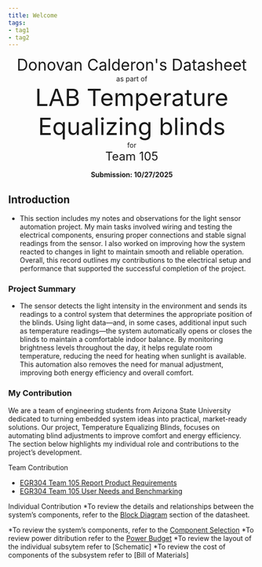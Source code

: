 ```yaml
---
title: Welcome
tags:
- tag1
- tag2
---
```

<center>
<font size= "6">Donovan Calderon's Datasheet</font><br>
as part of<br>
<font size= "8"> LAB Temperature Equalizing blinds</font><br>
for<br>
<font size= "5"> Team 105 </font><br>

**Submission: 10/27/2025**
</center>

## Introduction

* This section includes my notes and observations for the light sensor automation project. My main tasks involved wiring and testing the electrical components, ensuring proper connections and stable signal readings from the sensor. I also worked on improving how the system reacted to changes in light to maintain smooth and reliable operation. Overall, this record outlines my contributions to the electrical setup and performance that supported the successful completion of the project.
### Project Summary

* The sensor detects the light intensity in the environment and sends its readings to a control system that determines the appropriate position of the blinds. Using light data—and, in some cases, additional input such as temperature readings—the system automatically opens or closes the blinds to maintain a comfortable indoor balance. By monitoring brightness levels throughout the day, it helps regulate room temperature, reducing the need for heating when sunlight is available. This automation also removes the need for manual adjustment, improving both energy efficiency and overall comfort.



### My Contribution

We are a team of engineering students from Arizona State University dedicated to turning embedded system ideas into practical, market-ready solutions. Our project, Temperature Equalizing Blinds, focuses on automating blind adjustments to improve comfort and energy efficiency. The section below highlights my individual role and contributions to the project’s development.

Team Contribution
* [EGR304 Team 105 Report
Product Requirements](https://egr304-2025-f-105.github.io/Team105.github.io/04-Product-Requirements/)
* [EGR304 Team 105 User Needs and Benchmarking](https://egr304-2025-f-105.github.io/Team105.github.io/03-User-Needs-and%20Benchmarking/)

Individual Contribution
*To review the details and relationships between the system’s components, refer to the [Block Diagram](https://dcalde11.github.io/01-Block-Diagram/Block-Diagram/) section of the datasheet.

*To review the system’s components, refer to the [Component Selection](https://dcalde11.github.io/02-Component-Selection/Component-Selection/)
*To review power ditribution refer to the [Power Budget](https://dcalde11.github.io/05-Power-Budget/Power-Budget/)
*To review the layout of the individual subsytem refer to [Schematic]
*To review the cost of components of the subsystem refer to [Bill of Materials]











